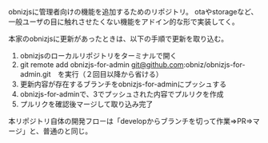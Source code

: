 obnizjsに管理者向けの機能を追加するためのリポジトリ。
otaやstorageなど、一般ユーザの目に触れさせたくない機能をアドイン的な形で実装してく。

本家のobnizjsに更新があったときは、以下の手順で更新を取り込む。

1. obnizjsのローカルリポジトリをターミナルで開く
2. git remote add obnizjs-for-admin git@github.com:obniz/obnizjs-for-admin.git　を実行（２回目以降から省ける）
3. 更新内容が存在するブランチをobnizjs-for-adminにプッシュする
4. obnizjs-for-adminで、3でプッシュされた内容でプルリクを作成
5. プルリクを確認後マージして取り込み完了

本リポジトリ自体の開発フローは「developからブランチを切って作業=>PR=>マージ」と、普通のと同じ。